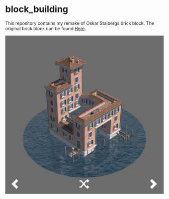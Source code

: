 # block_building

This repository contains my remake of Oskar Stalbergs brick block. The original brick block can be found [Here](http://oskarstalberg.com/game/house/index.html).

![Block Building Preview](/blockBuildingPreview.png)

